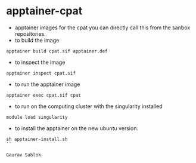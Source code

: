 # apptainer-cpat

- apptainer images for the cpat you can directly call this from the sanbox repositories. 
- to build the image
 
```
apptainer build cpat.sif apptainer.def
```
- to inspect the image
```
apptainer inspect cpat.sif
```
- to run the apptainer image 
```
apptainer exec cpat.sif cpat 
```
- to run on the computing cluster with the singularity installed
```
module load singularity
```
- to install the apptainer on the new ubuntu version. 
```
sh apptainer-install.sh 
``

Gaurav Sablok
